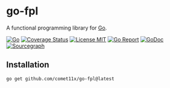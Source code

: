# go-fpl

A functional programming library for [Go](http://golang.org).

[![Go][CI-CD-Image]][CI-CD-Url]
[![Coverage Status][Coverage-image]][Coverage-Url]
[![License MIT][License-Image]][License-Url]
[![Go Report][Go-Report-Image]][Go-Report-Url]
[![GoDoc][GoDoc-Image]][GoDoc-Url]
[![Sourcegraph][Sourcegraph-Image]][Sourcegraph-Tmp-Url]

[CI-CD-Image]: https://github.com/Comet11x/go-fpl/actions/workflows/go.yml/badge.svg
[CI-CD-Url]: https://github.com/Comet11x/go-fpl/actions/workflows/go.yml
[License-Image]: https://img.shields.io/badge/License-MIT-blue.svg
[License-Url]: https://opensource.org/license/MIT
[GoDoc-Url]: https://pkg.go.dev/github.com/comet11x/go-fpl
[GoDoc-Image]: https://img.shields.io/badge/go.dev-reference-blue?logo=go&logoColor=white
[Old-GoDoc-Image]: https://img.shields.io/badge/GoDoc-reference-007d9c
[Coverage-Url]: https://coveralls.io/github/comet11x/go-fpl
[Coverage-image]: https://coveralls.io/repos/github/comet11x/go-fpl/badge.svg?branch=main
[Go-Report-Url]: https://goreportcard.com/report/github.com/comet11x/go-fpl
[Go-Report-Image]: https://goreportcard.com/badge/github.com/comet11x/go-fpl
[Sourcegraph-Image]: https://sourcegraph.com/github.com/comet11x/go-fpl/-/badge.svg
[Sourcegraph-Url]: https://sourcegraph.com/github.com/comet11x/go-fpl?badge
[Sourcegraph-Tmp-Url]: https://github.com/Comet11x/go-fpl

## Installation

```shell
go get github.com/comet11x/go-fpl@latest
```
